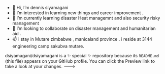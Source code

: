 - 👋 Hi, I’m dennis siyamagani
- 👀 I’m interested in learning new things and career improvement .
- 🌱 I’m currently learning disaster Heat managemnt and also security risky management 
- 💞️ I’m looking to collaborate on disaster management and humanitarian aid .
- 📫 i stay in Mutare zimbabwe , manicaland province . i reside at 3144 engineering camp sakubva mutare. 


dsiyamagani/dsiyamagani is a ✨ special ✨ repository because its `README.md` (this file) appears on your GitHub profile.
You can click the Preview link to take a look at your changes.
--->

